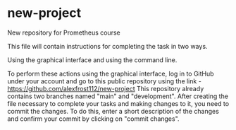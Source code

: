 # new-project
New repository for Prometheus course

This file will contain instructions for completing the task in two ways.

Using the graphical interface and using the command line.

To perform these actions using the graphical interface, log in to GitHub under your account and go to this public repository using the link - https://github.com/alexfrost112/new-project
This repository already contains two branches named "main" and "development".
After creating the file necessary to complete your tasks and making changes to it, you need to commit the changes. To do this, enter a short description of the changes and confirm your commit by clicking on "commit changes".
